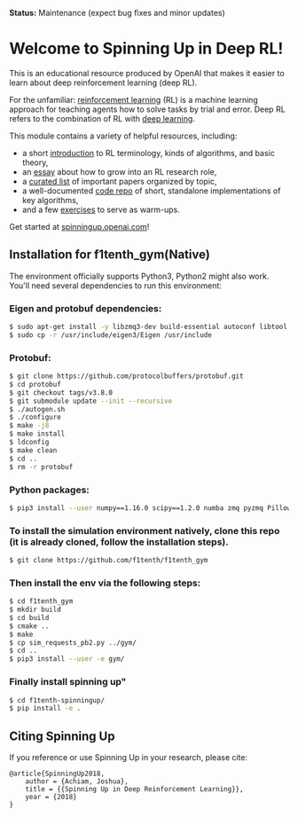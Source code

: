 **Status:** Maintenance (expect bug fixes and minor updates)

Welcome to Spinning Up in Deep RL! 
==================================

This is an educational resource produced by OpenAI that makes it easier to learn about deep reinforcement learning (deep RL).

For the unfamiliar: [reinforcement learning](https://en.wikipedia.org/wiki/Reinforcement_learning) (RL) is a machine learning approach for teaching agents how to solve tasks by trial and error. Deep RL refers to the combination of RL with [deep learning](http://ufldl.stanford.edu/tutorial/).

This module contains a variety of helpful resources, including:

- a short [introduction](https://spinningup.openai.com/en/latest/spinningup/rl_intro.html) to RL terminology, kinds of algorithms, and basic theory,
- an [essay](https://spinningup.openai.com/en/latest/spinningup/spinningup.html) about how to grow into an RL research role,
- a [curated list](https://spinningup.openai.com/en/latest/spinningup/keypapers.html) of important papers organized by topic,
- a well-documented [code repo](https://github.com/openai/spinningup) of short, standalone implementations of key algorithms,
- and a few [exercises](https://spinningup.openai.com/en/latest/spinningup/exercises.html) to serve as warm-ups.

Get started at [spinningup.openai.com](https://spinningup.openai.com)!



## Installation for f1tenth_gym(Native)
The environment officially supports Python3, Python2 might also work. You'll need several dependencies to run this environment:

### Eigen and protobuf dependencies:

```bash
$ sudo apt-get install -y libzmq3-dev build-essential autoconf libtool libeigen3-dev
$ sudo cp -r /usr/include/eigen3/Eigen /usr/include
```

### Protobuf:

```bash
$ git clone https://github.com/protocolbuffers/protobuf.git
$ cd protobuf
$ git checkout tags/v3.8.0
$ git submodule update --init --recursive
$ ./autogen.sh
$ ./configure
$ make -j8
$ make install
$ ldconfig
$ make clean
$ cd ..
$ rm -r protobuf
```

### Python packages:

```bash
$ pip3 install --user numpy==1.16.0 scipy==1.2.0 numba zmq pyzmq Pillow gym protobuf==3.8.0 pyyaml msgpack==0.6.2
```

### To install the simulation environment natively, clone this repo (it is already cloned, follow the installation steps).

```bash
$ git clone https://github.com/f1tenth/f1tenth_gym
```

### Then install the env via the following steps:
```bash
$ cd f1tenth_gym
$ mkdir build
$ cd build
$ cmake ..
$ make
$ cp sim_requests_pb2.py ../gym/
$ cd ..
$ pip3 install --user -e gym/
```

### Finally install spinning up"
```bash
$ cd f1tenth-spinningup/
$ pip install -e .
```




Citing Spinning Up
------------------

If you reference or use Spinning Up in your research, please cite:

```
@article{SpinningUp2018,
    author = {Achiam, Joshua},
    title = {{Spinning Up in Deep Reinforcement Learning}},
    year = {2018}
}
```
